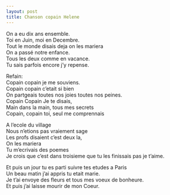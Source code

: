```yaml
---
layout: post
title: Chanson copain Helene
---
```


<p>On a eu dix ans ensemble.<br />Toi en Juin, moi en Decembre.<br />Tout le monde disais deja on les mariera<br />On a passé notre enfance.<br />Tous les deux comme en vacance.<br />Tu sais parfois encore j’y repense.</p>
<p>Refain:<br />Copain copain je me souviens.<br />Copain copain c’etait si bien<br />On partgeais toutes nos joies toutes nos peines.<br />Copain Copain Je te disais,<br />Main dans la main, tous mes secrets<br />Copain, copain toi, seul me comprennais</p>
<p>A l’ecole du village<br />Nous n’etions pas vraiement sage<br />Les profs disaient c’est deux la,<br />On les mariera<br />Tu m’ecrivais des poemes<br />Je crois que c’est dans troisieme que tu les finissais pas je t’aime.</p>
<p>Et puis un jour tu es parti suivre tes etudes a Paris<br />Un beau matin j’ai appris tu etait marie.<br />Je t’ai envoye des fleurs et tous mes voeux de bonheure.<br />Et puis j’ai laisse mourir de mon Coeur.</p>
